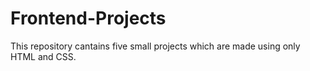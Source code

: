 # Frontend-Projects
This repository cantains five small projects which are made using only HTML and CSS.
